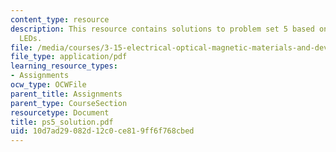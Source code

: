 ```yaml
---
content_type: resource
description: This resource contains solutions to problem set 5 based on lasers and
  LEDs.
file: /media/courses/3-15-electrical-optical-magnetic-materials-and-devices-fall-2006/10d7ad29082d12c0ce819ff6f768cbed_ps5_solution.pdf
file_type: application/pdf
learning_resource_types:
- Assignments
ocw_type: OCWFile
parent_title: Assignments
parent_type: CourseSection
resourcetype: Document
title: ps5_solution.pdf
uid: 10d7ad29-082d-12c0-ce81-9ff6f768cbed
---
```

